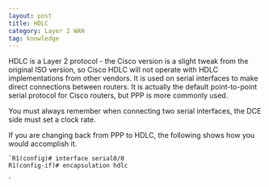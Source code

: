 ```yaml
---
layout: post
title: HDLC
category: Layer 2 WAN
tag: knowledge
---
```

HDLC is a Layer 2 protocol - the Cisco version is a slight tweak from the original ISO version, so Cisco HDLC will not operate with HDLC implementations from other vendors. It is used on serial interfaces to make direct connections between routers. It is actually the default point-to-point serial protocol for Cisco routers, but PPP is more commonly used.

You must always remember when connecting two serial interfaces, the DCE side must set a clock rate.

If you are changing back from PPP to HDLC, the following shows how you would accomplish it.
```
`R1(config)# interface serial0/0
R1(config-if)# encapsulation hdlc
```
`
